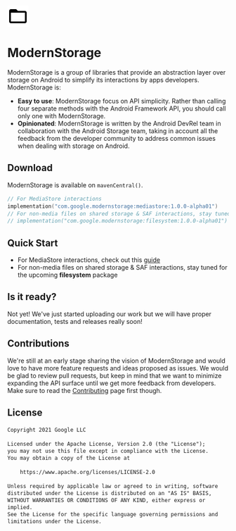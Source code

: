 ![ModernStorage](docs/images/favicon.png)
# ModernStorage

ModernStorage is a group of libraries that provide an abstraction layer over storage on Android to
simplify its interactions by apps developers. ModernStorage is:

- **Easy to use**: ModernStorage focus on API simplicity. Rather than calling four separate methods with the Android Framework API, you should call only one with ModernStorage.
- **Opinionated**: ModernStorage is written by the Android DevRel team in collaboration with the Android Storage team, taking in account all the feedback from the developer community to address common issues when dealing with storage on Android.

## Download

ModernStorage is available on `mavenCentral()`.

```kotlin
// For MediaStore interactions
implementation("com.google.modernstorage:mediastore:1.0.0-alpha01")
// For non-media files on shared storage & SAF interactions, stay tuned
// implementation("com.google.modernstorage:filesystem:1.0.0-alpha01")
```

## Quick Start

* For MediaStore interactions, check out this [guide](/mediastore)
* For non-media files on shared storage & SAF interactions, stay tuned for the upcoming **filesystem** package

## Is it ready?
Not yet! We've just started uploading our work but we will have proper documentation, tests and releases really soon!

## Contributions

We're still at an early stage sharing the vision of ModernStorage and would love to have more feature requests and ideas proposed as issues.
We would be glad to review pull requests, but keep in mind that we want to minimize expanding the API surface until we get more feedback from developers.
Make sure to read the [Contributing](CONTRIBUTING.md) page first though.

## License

```
Copyright 2021 Google LLC

Licensed under the Apache License, Version 2.0 (the "License");
you may not use this file except in compliance with the License.
You may obtain a copy of the License at

    https://www.apache.org/licenses/LICENSE-2.0

Unless required by applicable law or agreed to in writing, software
distributed under the License is distributed on an "AS IS" BASIS,
WITHOUT WARRANTIES OR CONDITIONS OF ANY KIND, either express or implied.
See the License for the specific language governing permissions and
limitations under the License.
```
